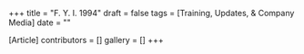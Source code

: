 +++
title = "F. Y. I. 1994"
draft = false
tags = [Training, Updates, & Company Media]
date = ""

[Article]
contributors = []
gallery = []
+++